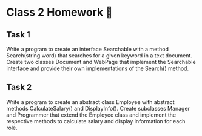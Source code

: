 # Class 2 Homework 📒

## Task 1

Write a program to create an interface Searchable with a method Search(string word) that searches for a given keyword in a text document.
Create two classes Document and WebPage that implement the Searchable interface and provide their own implementations of the Search() method.

## Task 2

 Write a program to create an abstract class Employee with abstract methods CalculateSalary() and DisplayInfo(). 
 Create subclasses Manager and Programmer
 that extend the Employee class and implement the respective methods to calculate salary and display information for each role.
 
